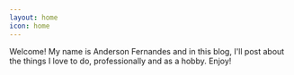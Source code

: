 ```yaml
---
layout: home
icon: home
---
```


Welcome! My name is Anderson Fernandes and in this blog, I'll post about the things I love to do, professionally and as a hobby. Enjoy!
